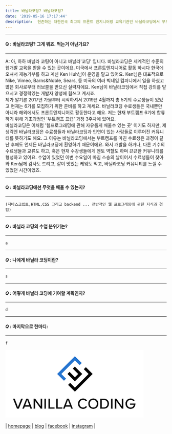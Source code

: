 ```yaml
---
title: 바닐라코딩? 바닐라코팅?
date: '2019-05-16 17:17:44'
description:  현존하는 대한민국 최고의 프론트 엔지니어링 교육기관인 바닐라코딩에서 부트캠프 프렙 과정을 들으며 느낀점들을 Q&A 형식으로 적어보았습니다 
---
```

---
#### Q : 바닐라코팅? 그게 뭐죠. 먹는거 아닌가요?  
---
A: 아, 하하 바닐라 코팅이 아니고 바닐라'코딩' 입니다.  바닐라코딩은 세계적인 수준의 웹개발 교육을 받을 수 있는 곳이에요. 미국에서 프론트엔지니어로 활동 하시다 한국에 오셔서 재능기부를 하고 계신 Ken Huh님이 운영을 맡고 있어요. Ken님은 대표적으로 Nike, Vimeo, Barns&Noble, Sears, 등 미국의 여러 빅네임 컴퍼니에서 일을 하셨고 많은 회사로부터 러브콜을 받으신 실력자에요. Ken님이 바닐라코딩에서 직접 강의를 맡으시고 경쟁력있는 개발자 양성에 힘쓰고 계시죠.  
제가 알기론 2017년 가을부터 시작하셔서 2019년 4월까지 총 5기의 수료생들이 있었고 현재는 6기를 모집하기 위한 준비를 하고 계세요. 바닐라코딩 수료생들은 국내뿐만 아니라 해외에서도 프론트엔지니어로 활동한다고 해요. 저는 현재 부트캠프 6기에 합류하기 위해 기초과정인 '부트캠프 프렙' 과정 3주차에 있어요.  
바닐라코딩은 이처럼 '웹프로그래밍에 관해 자유롭게 배울수 있는 곳' 이기도 하지만, 제 생각엔 바닐라코딩은 수료생들과 바닐라코딩과 인연이 있는 사람들로 이루어진 커뮤니티를 뜻하기도 해요. 그 이유는 바닐라코딩에서는 부트캠프를 마친 수료생은 과정이 끝난 후에도 언제든 바닐라코딩에 환영하기 때문이에요. 와서 개발을 하거나, 다른 기수의 수료생들과 교류도 하고, 혹은 현재 수강생들에게 멘토 역할도 하며 끈끈한 커뮤니티를 형성하고 있어요. 수업이 있었던 이번 수요일이 마침 스승의 날이어서 수료생들이 찾아와 Ken님께 감사도 드리고, 같이 맛있는 케잌도 먹고, 바닐라코딩 커뮤니티를 느낄 수 있었던 시간이었죠. 

<!-- ---
#### Q : 다른 곳도 많은데 어째서 바닐라코딩을 선택했나요? 
---

    (바닐라코딩의 장점들: 켄님, 교육의 퀄리티 (재미와 양질의 교육)
    , 커뮤니티, 서포트 (구글 for 스타트업 컨퍼런스)) -->

---
#### Q : 바닐라코딩에선 무엇을 배울 수 있는지?  
---
    (자바스크립트,HTML,CSS 그리고 backend ... 전반적인 웹 프로그래밍에 관한 지식과 경험)

---
#### _**Q :**_ 바닐라 코딩의 수업 분위기는? 
---
    a
---
#### _**Q :**_ 나에게 바닐라 코딩이란?
---
    s
---
#### _**Q :**_ 어떻게 바닐라 코딩에 기여할 계획인지?
---
    d
---
#### _**Q :**_ 마지막으로 한마디: 
---
    f




[![](vc.png)](https://www.vanillacoding.co/)  

| [homepage](https://www.vanillacoding.co/) | [blog](https://medium.com/vanilla-coding) | [facebook](https://www.facebook.com/vcoding/) |  [instagram](https://www.instagram.com/vanilla_coding/)  |